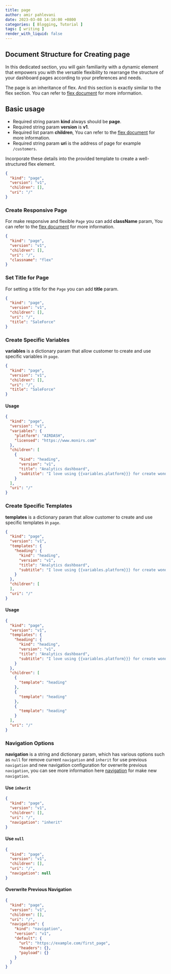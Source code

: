```yaml
---
title: page
author: amir pahlevani
date: 2023-03-08 14:10:00 +0800
categories: [ Blogging, Tutorial ]
tags: [ writing ]
render_with_liquid: false
---
```


## Document Structure for Creating page

In this dedicated section, you will gain familiarity with a dynamic element that empowers you with the versatile
flexibility to rearrange the structure of your dashboard pages according to your preferences and needs.

The page is an inheritance of flex. And this section is exactly similar to the flex section. You can refer
to [flex document](https://github.com/airdashio/documentation/blob/main/docs/_posts/flex.md) for more information.

## Basic usage

- Required string param **kind** always should be **page**.
- Required string param **version** is **v1**.
- Required list param **children**, You can refer to
  the [flex document](https://github.com/airdashio/documentation/blob/main/docs/_posts/flex.md) for more information.
- Required string param **uri** is the address of page for example `/customers`.

Incorporate these details into the provided template to create a well-structured flex element.

```json
{
  "kind": "page",
  "version": "v1",
  "children": [],
  "uri": "/"
}
```

### Create Responsive Page

For make responsive and flexible `Page` you can add **className** param, You can refer to
the [flex document](https://github.com/airdashio/documentation/blob/main/docs/_posts/flex.md) for more information.

```json
{
  "kind": "page",
  "version": "v1",
  "children": [],
  "uri": "/",
  "classname": "flex"
}
```

### Set Title for Page

For setting a title for the `Page` you can add **title** param.

```json
{
  "kind": "page",
  "version": "v1",
  "children": [],
  "uri": "/",
  "title": "SaleForce"
}
```

### Create Specific Variables

**variables** is a dictionary param that allow customer to create and use specific variables in `page`.

```json
{
  "kind": "page",
  "version": "v1",
  "children": [],
  "uri": "/",
  "title": "SaleForce"
}
```

#### Usage

```json
{
  "kind": "page",
  "version": "v1",
  "variables": {
    "platform": "AIRDASH",
    "licensed": "https://www.monirs.com"
  },
  "children": [
    {
      "kind": "heading",
      "version": "v1",
      "title": "Analytics dashboard",
      "subtitle": "I love using {{variables.platform}}} for create wonderful dashboards; their site is {{variables.licensed}}}."
    }
  ],
  "uri": "/"
}
```

### Create Specific Templates

**templates** is a dictionary param that allow customer to create and use specific templates in `page`.

```json
{
  "kind": "page",
  "version": "v1",
  "templates": {
    "heading": {
      "kind": "heading",
      "version": "v1",
      "title": "Analytics dashboard",
      "subtitle": "I love using {{variables.platform}}} for create wonderful dashboards; their site is {{variables.licensed}}}."
    }
  },
  "children": [
  ],
  "uri": "/"
}
```

#### Usage

```json
{
  "kind": "page",
  "version": "v1",
  "templates": {
    "heading": {
      "kind": "heading",
      "version": "v1",
      "title": "Analytics dashboard",
      "subtitle": "I love using {{variables.platform}}} for create wonderful dashboards; their site is {{variables.licensed}}}."
    }
  },
  "children": [
    {
      "template": "heading"
    },
    {
      "template": "heading"
    },
    {
      "template": "heading"
    }
  ],
  "uri": "/"
}
```

### Navigation Options

**navigation** is a string and dictionary param, which has various options such as `null` for remove
current `navigation` and `inherit` for use previous `navigation` and new navigation configuration for overwrite
previous `navigation`, you can see more information
here [navigation](https://github.com/airdashio/documentation/blob/main/docs/_posts/navigation.md) for make
new `navigation`.

#### Use `inherit`

```json
{
  "kind": "page",
  "version": "v1",
  "children": [],
  "uri": "/",
  "navigation": "inherit"
}
```

#### Use `null`

```json
{
  "kind": "page",
  "version": "v1",
  "children": [],
  "uri": "/",
  "navigation": null
}
```

#### Overwrite Previous Navigation

```json
{
  "kind": "page",
  "version": "v1",
  "children": [],
  "uri": "/",
  "navigation": {
    "kind": "navigation",
    "version": "v1",
    "default": {
      "url": "https://example.com/first_page",
      "headers": {},
      "payload": {}
    }
  }
}
```
